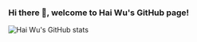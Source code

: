 ### Hi there 👋, welcome to Hai Wu's GitHub page!

<!--
**hailanyi/hailanyi** is a ✨ _special_ ✨ repository because its `README.md` (this file) appears on your GitHub profile.

Here are some ideas to get you started:

- 🔭 I’m currently working on ...
- 🌱 I’m currently learning ...
- 👯 I’m looking to collaborate on ...
- 🤔 I’m looking for help with ...
- 💬 Ask me about ...
- 📫 How to reach me: ...
- 😄 Pronouns: ...
- ⚡ Fun fact: ...
-->

![Hai Wu's GitHub stats](https://github-readme-stats.vercel.app/api?username=hailanyi&count_private=true&show_icons=true&theme=dracula)

<!-- ![Top Langs](https://github-readme-stats.vercel.app/api/top-langs/?username=hailanyi&layout=compact) -->
